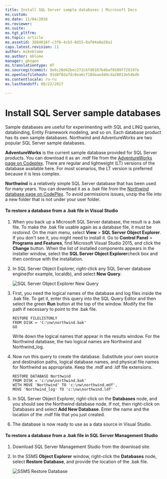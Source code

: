 ```yaml
---
title: Install SQL Server sample databases | Microsoft Docs
ms.custom: 
ms.date: 11/04/2016
ms.reviewer: 
ms.suite: 
ms.tgt_pltfrm: 
ms.topic: article
ms.assetid: 38840167-c3f8-4cb3-8d15-8af04a0a20a1
caps.latest.revision: 11
author: mikeblome
ms.author: mblome
manager: ghogen
ms.translationtype: HT
ms.sourcegitcommit: 9e6c28d42bec272c6fd6107b4baf0109ff29197e
ms.openlocfilehash: 91d8f8da7dc6ea6cf10daae4d0cda28013e54bdb
ms.contentlocale: ru-ru
ms.lasthandoff: 08/22/2017

---
```

# <a name="install-sql-server-sample-databases"></a>Install SQL Server sample databases
Sample databases are useful for experimenting with SQL and LINQ queries, databinding,  Entity Framework modeling, and so on.  Each database product has its own sample databases. Northwind and AdventureWorks are two popular SQL Server sample databases.  
  
 **AdventureWorks** is the current sample database provided for SQL Server products. You can download it as an .mdf file from the [AdventureWorks page on Codeplex](http://msftdbprodsamples.codeplex.com/). There are regular and lightweight (LT) versions of the database available here. For most scenarios, the LT version is preferred because it is less complex.  
  
 **Northwind** is a relatively simple SQL Server database that has been used for many years. You can download it as a .bak file from the [Northwind database page on CodePlex](https://northwinddatabase.codeplex.com/). To avoid permissions issues, unzip the file into a new folder that is not under your user folder.  
  
#### <a name="to-restore-a-database-from-a-bak-file-in-visual-studio"></a>To restore a database from a .bak file in Visual Studio  
  
1.  When you back up a Microsoft SQL Server database, the result is a .bak file. To make the .bak file usable again as a database file, it must be *restored*. On the main menu, select **View** > **SQL Server Object Explorer**. If you don't see it, you might need to install it. Go to **Control Panel** > **Programs and Features**, find Microsoft Visual Studio 2015, and click the **Change** button. When the list of installed components appears in the installer window, select the **SQL Server Object Explorer**check box and then continue with the installation.  
  
2.  In SQL Server Object Explorer, right-click any SQL Server database engine(for example, localdb), and select **New Query**.  
  
     ![SQL Server Object Explorer New Query](../data-tools/media/raddata-sql-server-object-explorer-new-query.png "raddata SQL Server Object Explorer New Query")  
  
3.  First, you need the logical names of the database and log files inside the .bak file. To get it, enter this query into the SQL Query Editor and then select the green **Run** button at the top of the window. Modify the file path if necessary to point to the .bak file.  
  
    ```  
    RESTORE FILELISTONLY  
    FROM DISK = 'C:\nw\northwind.bak'  
    GO  
    ```  
  
     Write down the logical names that appear in the results window.  For the Northwind database, the two logical names are Northwind and Northwind_log.  
  
4.  Now run this query to create the database. Substitute your own source and destination paths, logical database names, and physical file names for Northwind as appropriate. Keep the .mdf and .ldf file extensions.  
  
    ```  
    RESTORE DATABASE Northwind  
    FROM DISK = 'c:\nw\northwind.bak'  
    WITH MOVE 'Northwind' TO 'c:\nw\northwind.mdf',  
    MOVE 'Northwind_log' TO 'c:\nw\northwind.ldf'  
    ```  
  
5.  In SQL Server Object Explorer, right-click on the **Databases** node, and you should see the Northwind database node. If not, then right-click on Databases and select **Add New Database**. Enter the name and the location of the .mdf file that you just created.  
  
6.  The database is now ready to use as a data source in Visual Studio.  
  
#### <a name="to-restore-a-database-from-a-bak-file-in-sql-server-management-studio"></a>To restore a database from a .bak file in SQL Server Management Studio  
  
1.  Download SQL Server Management Studio from the download site.  
  
2.  In the SSMS **Object Explorer** window, right-click the **Databases** node, select **Restore Database**, and provide the location of the .bak file.  
  
     ![SSMS Restore Database](../data-tools/media/raddata-ssms-restore-database.png "raddata SSMS Restore Database")
